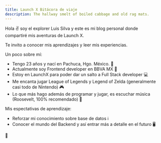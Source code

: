 ```yaml
---
title: Launch X Bitácora de viaje
description: The hallway smelt of boiled cabbage and old rag mats.
---
```


Hola ✌️  soy el explorer Luis Silva y este es mi blog personal donde compartiré mis aventuras de Launch X.

Te invito a conocer mis aprendizajes y leer mis experiencias.

Un poco sobre mí:
- Tengo 23 años y nací en Pachuca, Hgo. México. 🍼
- Actualmente soy Frontend developer en BBVA MX 🏦
- Estoy en LaunchX para poder dar un salto a Full Stack developer 💻
- Me encanta jugar League of Legends y Legend of Zelda (generalmente casi todo de Nintendo) 🎮
- Lo que más hago además de programar y jugar, es escuchar música (Roosevelt, 100% recomendado) 💽

Mis espectativas de aprendizaje:
- Reforzar mi conocimiento sobre base de datos ℹ️
- Conocer el mundo del Backend y así entrar más a detalle en el futuro 🖥️


🚀

